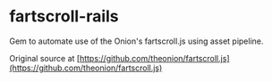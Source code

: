 fartscroll-rails
================

Gem to automate use of the Onion's fartscroll.js using asset pipeline.

Original source at [https://github.com/theonion/fartscroll.js](https://github.com/theonion/fartscroll.js)